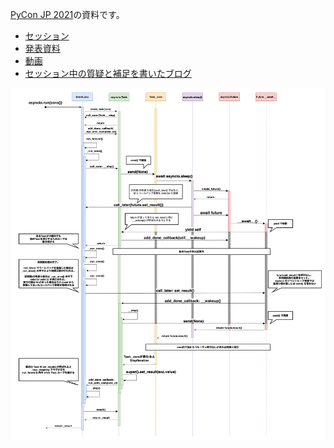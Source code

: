 [PyCon JP 2021](https://2021.pycon.jp/)の資料です。

* [セッション](https://2021.pycon.jp/time-table/?id=272959)
* [発表資料](https://docs.google.com/presentation/d/1qRmMGfTRvAfdJFCHpZhcTwsiJeu2yIO70CcnfPmZzfE/edit#slide=id.p)
* [動画]()
* [セッション中の質疑と補足を書いたブログ](https://www.rhoboro.com/2021/10/17/pycon-jp-2021.html)

![asyncioのシーケンス図](./asyncio_flow.png)

